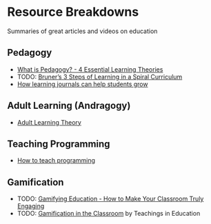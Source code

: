 # Resource Breakdowns
Summaries of great articles and videos on education

## Pedagogy
- [What is Pedagogy? - 4 Essential Learning Theories](what-is-pedagogy.md)
- TODO: [Bruner’s 3 Steps of Learning in a Spiral Curriculum](https://www.youtube.com/watch?v=rZfAsbhfL_Y)
- [How learning journals can help students grow](how-learning-journals-can-help-students-grow.md)

## Adult Learning (Andragogy)
- [Adult Learning Theory](adult-learning-theory.md)

## Teaching Programming
- [How to teach programming](how-to-teach-programming.md)

## Gamification
- TODO: [Gamifying Education - How to Make Your Classroom Truly Engaging](https://www.youtube.com/watch?v=MuDLw1zIc94)
- TODO: [Gamification in the Classroom](https://www.youtube.com/watch?v=W72DnmSZbr4) by Teachings in Education